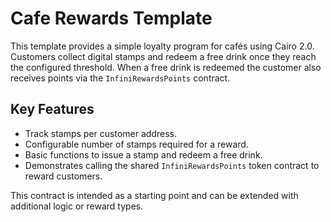 # Cafe Rewards Template

This template provides a simple loyalty program for cafés using Cairo 2.0.
Customers collect digital stamps and redeem a free drink once they reach the
configured threshold. When a free drink is redeemed the customer also receives
points via the `InfiniRewardsPoints` contract.

## Key Features

- Track stamps per customer address.
- Configurable number of stamps required for a reward.
- Basic functions to issue a stamp and redeem a free drink.
- Demonstrates calling the shared `InfiniRewardsPoints` token contract to reward
  customers.

This contract is intended as a starting point and can be extended with
additional logic or reward types.
